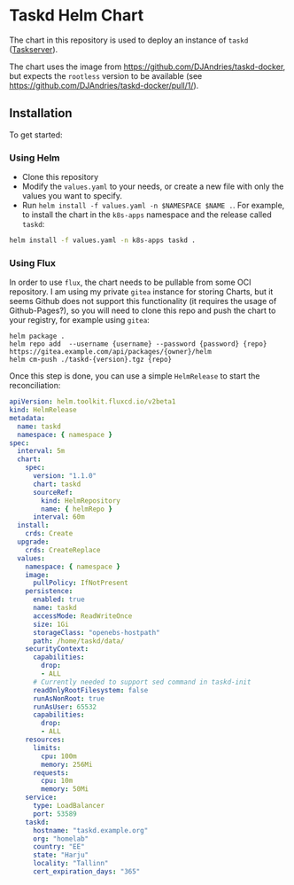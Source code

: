 # Taskd Helm Chart

The chart in this repository is used to deploy an instance of `taskd` ([Taskserver](https://github.com/GothenburgBitFactory/taskserver)).

The chart uses the image from https://github.com/DJAndries/taskd-docker, but expects the `rootless` version to be available (see https://github.com/DJAndries/taskd-docker/pull/1/).

## Installation

To get started:

### Using Helm

* Clone this repository
* Modify the `values.yaml` to your needs, or create a new file with only the values you want to specify.
* Run `helm install -f values.yaml -n $NAMESPACE $NAME .`. For example, to install the chart in the `k8s-apps` namespace and the release called `taskd`:

```sh
helm install -f values.yaml -n k8s-apps taskd .
```

### Using Flux

In order to use `flux`, the chart needs to be pullable from some OCI repository.
I am using my private `gitea` instance for storing Charts, but it seems Github does not support this functionality (it requires the usage of Github-Pages?), so you will need to clone this repo
and push the chart to your registry, for example using `gitea`:

```
helm package .
helm repo add  --username {username} --password {password} {repo} https://gitea.example.com/api/packages/{owner}/helm
helm cm-push ./taskd-{version}.tgz {repo}
```

Once this step is done, you can use a simple `HelmRelease` to start the reconciliation:

```yaml
apiVersion: helm.toolkit.fluxcd.io/v2beta1
kind: HelmRelease
metadata:
  name: taskd
  namespace: { namespace }
spec:
  interval: 5m
  chart:
    spec:
      version: "1.1.0"
      chart: taskd
      sourceRef:
        kind: HelmRepository
        name: { helmRepo }
      interval: 60m
  install:
    crds: Create
  upgrade:
    crds: CreateReplace
  values:
    namespace: { namespace }
    image:
      pullPolicy: IfNotPresent
    persistence:
      enabled: true
      name: taskd
      accessMode: ReadWriteOnce
      size: 1Gi
      storageClass: "openebs-hostpath"
      path: /home/taskd/data/
    securityContext:
      capabilities:
        drop:
        - ALL
      # Currently needed to support sed command in taskd-init
      readOnlyRootFilesystem: false
      runAsNonRoot: true
      runAsUser: 65532
      capabilities:
        drop:
        - ALL
    resources:
      limits:
        cpu: 100m
        memory: 256Mi
      requests:
        cpu: 10m
        memory: 50Mi
    service:
      type: LoadBalancer
      port: 53589
    taskd:
      hostname: "taskd.example.org"
      org: "homelab"
      country: "EE"
      state: "Harju"
      locality: "Tallinn"
      cert_expiration_days: "365"
```
